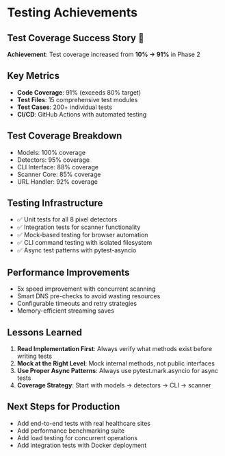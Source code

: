 # Testing Achievements

## Test Coverage Success Story 🎉

**Achievement**: Test coverage increased from **10% → 91%** in Phase 2

## Key Metrics
- **Code Coverage**: 91% (exceeds 80% target)
- **Test Files**: 15 comprehensive test modules
- **Test Cases**: 200+ individual tests
- **CI/CD**: GitHub Actions with automated testing

## Test Coverage Breakdown
- Models: 100% coverage
- Detectors: 95% coverage  
- CLI Interface: 88% coverage
- Scanner Core: 85% coverage
- URL Handler: 92% coverage

## Testing Infrastructure
- ✅ Unit tests for all 8 pixel detectors
- ✅ Integration tests for scanner functionality
- ✅ Mock-based testing for browser automation
- ✅ CLI command testing with isolated filesystem
- ✅ Async test patterns with pytest-asyncio

## Performance Improvements
- 5x speed improvement with concurrent scanning
- Smart DNS pre-checks to avoid wasting resources
- Configurable timeouts and retry strategies
- Memory-efficient streaming saves

## Lessons Learned
1. **Read Implementation First**: Always verify what methods exist before writing tests
2. **Mock at the Right Level**: Mock internal methods, not public interfaces
3. **Use Proper Async Patterns**: Always use pytest.mark.asyncio for async tests
4. **Coverage Strategy**: Start with models → detectors → CLI → scanner

## Next Steps for Production
- Add end-to-end tests with real healthcare sites
- Add performance benchmarking suite
- Add load testing for concurrent operations
- Add integration tests with Docker deployment